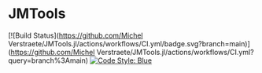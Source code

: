 # JMTools

[![Build Status](https://github.com/Michel Verstraete/JMTools.jl/actions/workflows/CI.yml/badge.svg?branch=main)](https://github.com/Michel Verstraete/JMTools.jl/actions/workflows/CI.yml?query=branch%3Amain)
[![Code Style: Blue](https://img.shields.io/badge/code%20style-blue-4495d1.svg)](https://github.com/invenia/BlueStyle)
